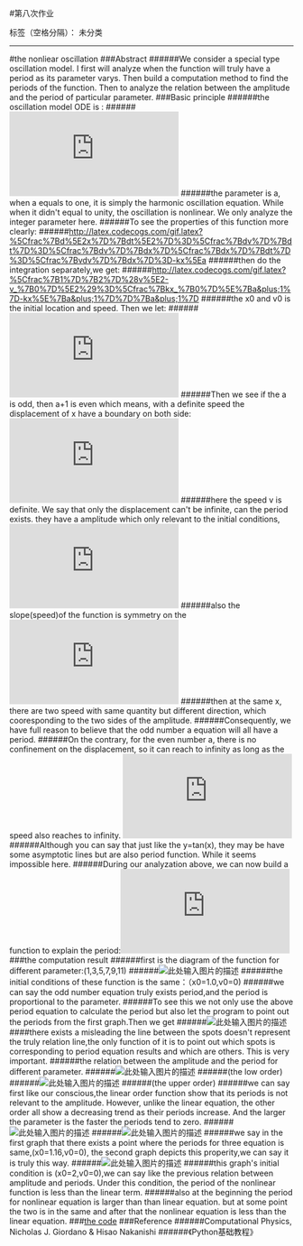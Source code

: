 ﻿#第八次作业

标签（空格分隔）： 未分类

---

#the nonliear oscillation
###Abstract
######We consider a special type oscillation model. I first will analyze when the function will truly have a period as its parameter varys. Then build a computation method to find the periods of the function. Then to analyze the relation between the amplitude and the period of particular parameter.
###Basic principle
######the oscillation model ODE is :
######![此处输入图片的描述][1]
######the parameter is a, when a equals to one, it is simply the harmonic oscillation equation. While when it didn't equal to unity, the oscillation is nonlinear. We only analyze the integer parameter here. 
######To see the properties of this function more clearly: 
######http://latex.codecogs.com/gif.latex?%5Cfrac%7Bd%5E2x%7D%7Bdt%5E2%7D%3D%5Cfrac%7Bdv%7D%7Bdt%7D%3D%5Cfrac%7Bdv%7D%7Bdx%7D%5Cfrac%7Bdx%7D%7Bdt%7D%3D%5Cfrac%7Bvdv%7D%7Bdx%7D%3D-kx%5Ea
######then do the integration separately,we get:
######http://latex.codecogs.com/gif.latex?%5Cfrac%7B1%7D%7B2%7D%28v%5E2-v_%7B0%7D%5E2%29%3D%5Cfrac%7Bkx_%7B0%7D%5E%7Ba&plus;1%7D-kx%5E%7Ba&plus;1%7D%7D%7Ba&plus;1%7D
######the x0 and v0 is the initial location and speed. Then we let:
######![此处输入图片的描述][2]
######Then we see if the a is odd, then a+1 is even which means, with a definite speed the displacement of x have a boundary on both side:![此处输入图片的描述][3]
######here the speed v is definite. We say that only the displacement can't be infinite, can the period exists. they have a amplitude which only relevant to the initial conditions,![此处输入图片的描述][4]
######also the slope(speed)of the function is symmetry on the ![此处输入图片的描述][5]
######then at the same x, there are two speed with same quantity but different direction, which cooresponding to the two sides of the amplitude. 
######Consequently, we have full reason to believe that the odd number a equation will all have a period.
######On the contrary, for the even number a, there is no confinement on the displacement, so it can reach to infinity as long as the speed also reaches to infinity. ![此处输入图片的描述][6]
######Although you can say that just like the y=tan(x), they may be have some asymptotic lines but are also period function. While it seems impossible here.
######During our analyzation above, we can now build a function to explain the period:![此处输入图片的描述][7]
###the computation result
######first is the diagram of the function for different parameter:(1,3,5,7,9,11)
######![此处输入图片的描述][8]
######the initial conditions of these function is the same：（x0=1.0,v0=0)
######we can say the odd number equation truly exists period,and the period is proportional to the parameter.
######To see this we not only use the above period equation to calculate the period but also let the program to point out the periods from the first graph.Then we get
######![此处输入图片的描述][9]
####there exists a misleading the line between the spots doesn't represent the truly relation line,the only function of it is to point out which spots is corresponding to period equation results and which are others. This is very important.
######the relation between the amplitude and the period for different parameter.
######![此处输入图片的描述][10]
######(the low order)
######![此处输入图片的描述][11]
######(the upper order)
######we can say first like our conscious,the linear order function show that its periods is not relevant to the amplitude. However, unlike the linear equation, the other order all show a decreasing trend as their periods increase. And the larger the parameter is the faster the periods tend to zero.
######![此处输入图片的描述][12]
######![此处输入图片的描述][13]
######we say in the first graph that there exists a point where the periods for three equation is same,(x0=1.16,v0=0), the second graph depicts this properity,we can say it is truly this way.
######![此处输入图片的描述][14]
######this graph's initial condition is (x0=2,v0=0),we can say like the previous relation between amplitude and periods. Under this condition, the period of the nonlinear function is less than the linear term.
######also at the beginning the period for nonlinear equation is larger than than linear equation. but at some point the two is in the same and after that the nonlinear equation is less than the linear equation.
###[the code](https://github.com/qqyyff/computationalphysics_N2013301020031/blob/master/cp19.py)
###Reference
######Computational Physics, Nicholas J. Giordano & Hisao Nakanishi
######《Python基础教程》

  [1]: http://latex.codecogs.com/gif.latex?%5Cfrac%7Bd%5E2x%7D%7Bdt%5E2%7D=-kx%5Ea
  [2]: http://latex.codecogs.com/gif.latex?v_%7B0%7D%5E2&plus;%5Cfrac%7Bkx_%7B0%7D%5E%7Ba&plus;1%7D%7D%7Ba&plus;1%7D=A=%5Cfrac%7Bkx%5E%7Ba&plus;1%7D%7D%7Ba&plus;1%7D&plus;v%5E2=Bx%5E%7Ba&plus;1%7D&plus;v%5E2
  [3]: http://latex.codecogs.com/gif.latex?%28-%28%5Cfrac%7BA-v%5E2%7D%7BB%7D%29%5E%7B%5Cfrac%7B1%7D%7Ba&plus;1%7D%7D,%28%5Cfrac%7BA-v%5E2%7D%7BB%7D%29%5E%7B%5Cfrac%7B1%7D%7Ba&plus;1%7D%7D%29
  [4]: http://latex.codecogs.com/gif.latex?%28-%28%5Cfrac%7BA%7D%7BB%7D%29%5E%7B%5Cfrac%7B1%7D%7Ba&plus;1%7D%7D,%28%5Cfrac%7BA%7D%7BB%7D%29%5E%7B%5Cfrac%7B1%7D%7Ba&plus;1%7D%7D%29
  [5]: http://latex.codecogs.com/gif.latex?%5Cpm%20x
  [6]: http://latex.codecogs.com/gif.latex?v_%7B0%7D%5E2&plus;%5Cfrac%7Bkx_%7B0%7D%5E%7Ba&plus;1%7D%7D%7Ba&plus;1%7D=A=%5Cfrac%7Bkx%5E%7Ba&plus;1%7D%7D%7Ba&plus;1%7D&plus;v%5E2=Bx%5E%7Ba&plus;1%7D&plus;v%5E2
  [7]: http://latex.codecogs.com/gif.latex?%5Cfrac%7BT%7D%7B2%7D=%20%5Cint_%7Bm%7D%5E%7B-m%7D%5Cfrac%7Bdx%7D%7B%5Csqrt%7BA-Bx%5E%7Ba&plus;1%7D%7D%7D,%20%28m=%28%5Cfrac%7BA%7D%7BB%7D%29%5E%7B%5Cfrac%7B1%7D%7Ba&plus;1%7D%7D%29
  [8]: https://raw.githubusercontent.com/qqyyff/computationalphysics_N2013301020031/master/trajectory%20oscillation.png
  [9]: https://raw.githubusercontent.com/qqyyff/computationalphysics_N2013301020031/master/period%20via%20order.png
  [10]: https://raw.githubusercontent.com/qqyyff/computationalphysics_N2013301020031/master/new%20periods_amp%28low%29.png
  [11]: https://raw.githubusercontent.com/qqyyff/computationalphysics_N2013301020031/master/new%20period_amp%28upper%29.png
  [12]: https://raw.githubusercontent.com/qqyyff/computationalphysics_N2013301020031/master/new%20period_amp.png
  [13]: https://raw.githubusercontent.com/qqyyff/computationalphysics_N2013301020031/master/oscillation_time.png
  [14]: https://raw.githubusercontent.com/qqyyff/computationalphysics_N2013301020031/master/oscillation_time2.png
